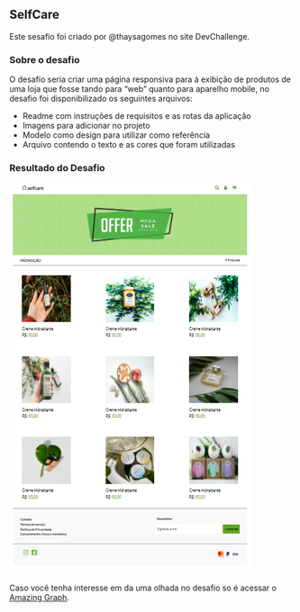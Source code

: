 ## SelfCare

Este sesafio foi criado por @thaysagomes no site DevChallenge.

### Sobre o desafio
O desafio seria criar uma página responsiva para á exibição de produtos de uma loja que fosse tando para “web” quanto para aparelho mobile, no desafio foi disponibilizado os seguintes arquivos:



-  Readme com instruções de requisitos e as rotas da aplicação
-  Imagens para adicionar no projeto
-  Modelo como design para utilizar como referência
-  Arquivo contendo o texto e as cores que foram utilizadas


### Resultado do Desafio

![img](https://github.com/Lucas-Machado-Alves/Desafio_DevChalleng-2/blob/master/img/Captura%20de%20tela%202021-05-20%20211330.png?raw=true "img")

Caso você tenha interesse em da uma olhada no desafio so é acessar o [Amazing Graph](https://devchallenge.com.br/challenges/5ec9a7fc10e94a38493d3910/details "Amazing Graph").

